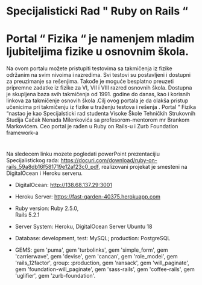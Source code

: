 # Specijalisticki Rad " Ruby on Rails “ 

# Portal “ Fizika “ je namenjem mladim ljubiteljima fizike u osnovnim škola.
Na ovom portalu možete pristupiti testovima sa takmičenja iz fizike održanim na svim nivoima
i razredima. Svi testovi su postavljeni i dostupni za preuzimanje sa rešenjima. Takođe je moguće
besplatno preuzeti pripremne zadatke iz fizike za VI, VII i VIII razred osnovnih škola. Dostupna je
skupljena baza svih takmičenja od 1991. godine do danas, kao i korisnih linkova za takmičenje osnovih
škola .Cilj ovog portala je da olakša pristup učenicima pri takmičenju iz fizike u traženju testova i rešenja .
Portal “ Fizika “nastao je kao Specijalsticki rad studenta Visoke Škole Tehničkih Strukovnih Studija
Čačak Nenada Milenkovića sa profesorom-mentorom mr Brankom Markovićem.
Ceo portal je rađen u Ruby on Rails-u i Zurb Foundation framework-a
#    
Na sledecem linku mozete pogledati powerPoint prezentacijiu Specijalistickog rada:
https://docuri.com/download/ruby-on-rails_59a8db16f581719e12af23c0_pdf, realizovani projekat je smesteni na DigitalOcean i Heroku serveru.

* DigitalOcean: http://138.68.137.29:3001
* Heroku Server: https://fast-garden-40375.herokuapp.com

* Ruby version:
    Ruby 2.5.0,   
    Rails 5.2.1   
* Server System: 
    Heroku,
    DigitalOcean Server Ubuntu 18        
* Database: 
     development, test: MySQL;
     production: PostgreSQL
* GEMS:
    gem 'puma',
    gem 'turbolinks',
    gem 'simple_form',
    gem 'carrierwave',
    gem 'devise',
    gem 'cancan',
    gem 'role_model',
    gem 'rails_12factor', group: :production,
    gem 'ransack',
    gem 'will_paginate',
    gem 'foundation-will_paginate',
    gem 'sass-rails',
    gem 'coffee-rails',
    gem 'uglifier',
    gem 'zurb-foundation'.
 




